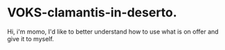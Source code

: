 # VOKS-clamantis-in-deserto.

Hi, i'm momo, I'd like to better understand how to use what is on offer and give it to myself.

